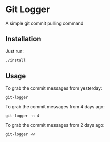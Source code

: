 # Git Logger

A simple git commit pulling command

## Installation

Just run:

```
./install
```

## Usage

To grab the commit messages from yesterday:

```
git-logger
```

To grab the commit messages from 4 days ago:

```
git-logger -n 4
```

To grab the commit messages from 2 days ago:

```
git-logger -w
```
